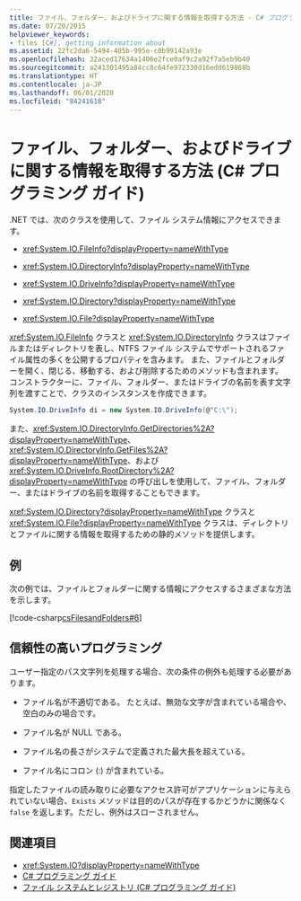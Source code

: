 ```yaml
---
title: ファイル、フォルダー、およびドライブに関する情報を取得する方法 - C# プログラミング ガイド
ms.date: 07/20/2015
helpviewer_keywords:
- files [C#], getting information about
ms.assetid: 22fc2da6-5494-405b-995e-c0b99142a93e
ms.openlocfilehash: 32aced17634a1406e2fce0af9c2a92f7a5eb9b40
ms.sourcegitcommit: a241301495a84cc8c64fe972330d16edd619868b
ms.translationtype: HT
ms.contentlocale: ja-JP
ms.lasthandoff: 06/01/2020
ms.locfileid: "84241618"
---
```

# <a name="how-to-get-information-about-files-folders-and-drives--c-programming-guide"></a>ファイル、フォルダー、およびドライブに関する情報を取得する方法 (C# プログラミング ガイド)
.NET では、次のクラスを使用して、ファイル システム情報にアクセスできます。  
  
- <xref:System.IO.FileInfo?displayProperty=nameWithType>  
  
- <xref:System.IO.DirectoryInfo?displayProperty=nameWithType>  
  
- <xref:System.IO.DriveInfo?displayProperty=nameWithType>  
  
- <xref:System.IO.Directory?displayProperty=nameWithType>  
  
- <xref:System.IO.File?displayProperty=nameWithType>  
  
 <xref:System.IO.FileInfo> クラスと <xref:System.IO.DirectoryInfo> クラスはファイルまたはディレクトリを表し、NTFS ファイル システムでサポートされるファイル属性の多くを公開するプロパティを含みます。 また、ファイルとフォルダーを開く、閉じる、移動する、および削除するためのメソッドも含まれます。 コンストラクターに、ファイル、フォルダー、またはドライブの名前を表す文字列を渡すことで、クラスのインスタンスを作成できます。  
  
```csharp  
System.IO.DriveInfo di = new System.IO.DriveInfo(@"C:\");  
```  
  
 また、<xref:System.IO.DirectoryInfo.GetDirectories%2A?displayProperty=nameWithType>、<xref:System.IO.DirectoryInfo.GetFiles%2A?displayProperty=nameWithType>、および <xref:System.IO.DriveInfo.RootDirectory%2A?displayProperty=nameWithType> の呼び出しを使用して、ファイル、フォルダー、またはドライブの名前を取得することもできます。  
  
 <xref:System.IO.Directory?displayProperty=nameWithType> クラスと <xref:System.IO.File?displayProperty=nameWithType> クラスは、ディレクトリとファイルに関する情報を取得するための静的メソッドを提供します。  
  
## <a name="example"></a>例  
 次の例では、ファイルとフォルダーに関する情報にアクセスするさまざまな方法を示します。  
  
 [!code-csharp[csFilesandFolders#6](~/samples/snippets/csharp/VS_Snippets_VBCSharp/csFilesAndFolders/CS/FileIteration.cs#6)]  
  
## <a name="robust-programming"></a>信頼性の高いプログラミング  
 ユーザー指定のパス文字列を処理する場合、次の条件の例外も処理する必要があります。  
  
- ファイル名が不適切である。 たとえば、無効な文字が含まれている場合や、空白のみの場合です。  
  
- ファイル名が NULL である。  
  
- ファイル名の長さがシステムで定義された最大長を超えている。  
  
- ファイル名にコロン (:) が含まれている。  
  
 指定したファイルの読み取りに必要なアクセス許可がアプリケーションに与えられていない場合、`Exists` メソッドは目的のパスが存在するかどうかに関係なく `false` を返します。ただし、例外はスローされません。  
  
## <a name="see-also"></a>関連項目

- <xref:System.IO?displayProperty=nameWithType>
- [C# プログラミング ガイド](../index.md)
- [ファイル システムとレジストリ (C# プログラミング ガイド)](./index.md)
